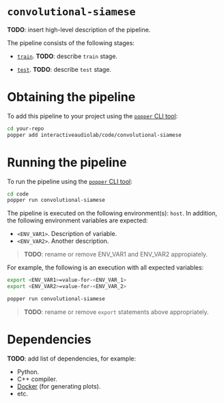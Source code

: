 # `convolutional-siamese`

<!--
NOTE TO AUTHORS: replace all the **TODO** marks with your own content.
-->

**TODO**: insert high-level description of the pipeline.

The pipeline consists of the following stages:

  * [`train`](./train.sh). **TODO**: describe `train` stage.

  * [`test`](./test.sh). **TODO**: describe `test` stage.

# Obtaining the pipeline

To add this pipeline to your project using the
[`popper` CLI tool](https://github.com/systemslab/popper):

```bash
cd your-repo
popper add interactiveaudiolab/code/convolutional-siamese
```

# Running the pipeline

To run the pipeline using the
[`popper` CLI tool](https://github.com/systemslab/popper):

```bash
cd code
popper run convolutional-siamese
```

The pipeline is executed on the following environment(s): `host`. In addition,
the following environment variables are expected:

  * `<ENV_VAR1>`. Description of variable.
  * `<ENV_VAR2>`. Another description.

> **TODO**: rename or remove ENV_VAR1 and ENV_VAR2 appropiately.

For example, the following is an execution with all expected
variables:

```bash
export <ENV_VAR1>=value-for-<ENV_VAR_1>
export <ENV_VAR2>=value-for-<ENV_VAR_2>

popper run convolutional-siamese
```

> **TODO**: rename or remove `export` statements above appropriately.

# Dependencies

**TODO**: add list of dependencies, for example:

  * Python.
  * C++ compiler.
  * [Docker](https://docker.com) (for generating plots).
  * etc.

